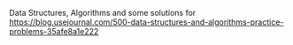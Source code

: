 Data Structures, Algorithms and some solutions for    
https://blog.usejournal.com/500-data-structures-and-algorithms-practice-problems-35afe8a1e222